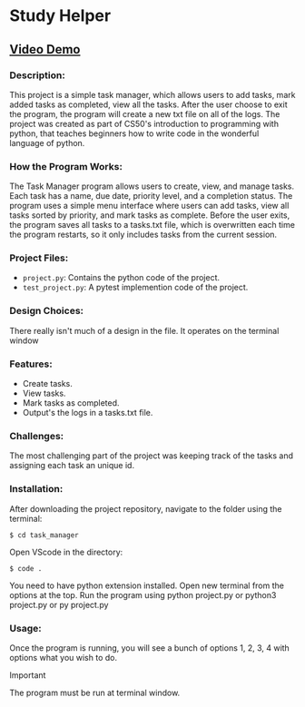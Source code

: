 # Study Helper

## [Video Demo](https://youtu.be/YZLX66BVPFg)

### Description:
This project is a simple task manager, which allows users to add tasks, mark added tasks as completed, view all the tasks. After the user choose to exit the program, the program will create a new txt file on all of the logs. The project was created as part of CS50's introduction to programming with python, that teaches beginners how to write code in the wonderful language of python.

### How the Program Works:
The Task Manager program allows users to create, view, and manage tasks. Each task has a name, due date, priority level, and a completion status. The program uses a simple menu interface where users can add tasks, view all tasks sorted by priority, and mark tasks as complete. Before the user exits, the program saves all tasks to a tasks.txt file, which is overwritten each time the program restarts, so it only includes tasks from the current session.

### Project Files:
- `project.py`: Contains the python code of the project.
- `test_project.py`: A pytest implemention code of the project.

### Design Choices:
There really isn't much of a design in the file. It operates on the terminal window

### Features:
- Create tasks.
- View tasks.
- Mark tasks as completed.
- Output's the logs in a tasks.txt file.

### Challenges:
The most challenging part of the project was keeping track of the tasks and assigning each task an unique id.

### Installation:
After downloading the project repository, navigate to the folder using the terminal:

```
$ cd task_manager
```
Open VScode in the directory:

```
$ code .
```

You need to have python extension installed. Open new terminal from the options at the top. Run the program using python project.py or python3 project.py or py project.py

### Usage:
Once the program is running, you will see a bunch of options 1, 2, 3, 4 with options what you wish to do.

>[!IMPORTANT]
> The program must be run at terminal window.
